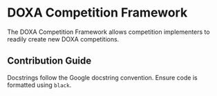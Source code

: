 # DOXA Competition Framework

The DOXA Competition Framework allows competition implementers to readily create new DOXA competitions.

## Contribution Guide

Docstrings follow the Google docstring convention. Ensure code is formatted using `black`.
